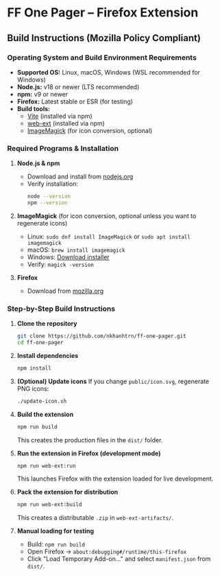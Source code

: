 

# FF One Pager – Firefox Extension


## Build Instructions (Mozilla Policy Compliant)

### Operating System and Build Environment Requirements

- **Supported OS:** Linux, macOS, Windows (WSL recommended for Windows)
- **Node.js:** v18 or newer (LTS recommended)
- **npm:** v9 or newer
- **Firefox:** Latest stable or ESR (for testing)
- **Build tools:**
  - [Vite](https://vitejs.dev/) (installed via npm)
  - [web-ext](https://extensionworkshop.com/documentation/develop/web-ext-command-reference/) (installed via npm)
  - [ImageMagick](https://imagemagick.org/) (for icon conversion, optional)

### Required Programs & Installation

1. **Node.js & npm**
	- Download and install from [nodejs.org](https://nodejs.org/)
	- Verify installation:
	  ```bash
	  node --version
	  npm --version
	  ```

2. **ImageMagick** (for icon conversion, optional unless you want to regenerate icons)
	- Linux: `sudo dnf install ImageMagick` or `sudo apt install imagemagick`
	- macOS: `brew install imagemagick`
	- Windows: [Download installer](https://imagemagick.org/script/download.php)
	- Verify: `magick -version`

3. **Firefox**
	- Download from [mozilla.org](https://www.mozilla.org/firefox/new/)

### Step-by-Step Build Instructions

1. **Clone the repository**
	```bash
	git clone https://github.com/nkhanhtrn/ff-one-pager.git
	cd ff-one-pager
	```

2. **Install dependencies**
	```bash
	npm install
	```

3. **(Optional) Update icons**
	If you change `public/icon.svg`, regenerate PNG icons:
	```bash
	./update-icon.sh
	```

4. **Build the extension**
	```bash
	npm run build
	```
	This creates the production files in the `dist/` folder.

5. **Run the extension in Firefox (development mode)**
	```bash
	npm run web-ext:run
	```
	This launches Firefox with the extension loaded for live development.

6. **Pack the extension for distribution**
	```bash
	npm run web-ext:build
	```
	This creates a distributable `.zip` in `web-ext-artifacts/`.

7. **Manual loading for testing**
	- Build: `npm run build`
	- Open Firefox → `about:debugging#/runtime/this-firefox`
	- Click "Load Temporary Add-on..." and select `manifest.json` from `dist/`.

